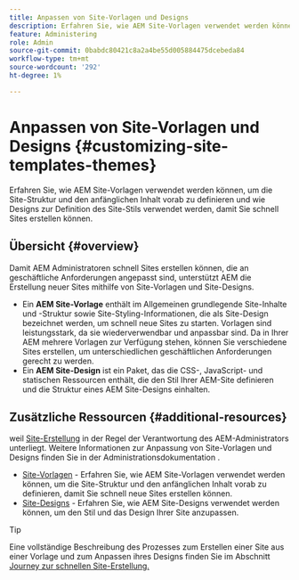 ```yaml
---
title: Anpassen von Site-Vorlagen und Designs
description: Erfahren Sie, wie AEM Site-Vorlagen verwendet werden können, um die Site-Struktur und den anfänglichen Inhalt vorab zu definieren und wie Designs zur Definition des Site-Stils verwendet werden, damit Sie schnell Sites erstellen können.
feature: Administering
role: Admin
source-git-commit: 0babdc80421c8a2a4be55d005884475dcebeda84
workflow-type: tm+mt
source-wordcount: '292'
ht-degree: 1%

---
```



# Anpassen von Site-Vorlagen und Designs {#customizing-site-templates-themes}

Erfahren Sie, wie AEM Site-Vorlagen verwendet werden können, um die Site-Struktur und den anfänglichen Inhalt vorab zu definieren und wie Designs zur Definition des Site-Stils verwendet werden, damit Sie schnell Sites erstellen können.

## Übersicht {#overview}

Damit AEM Administratoren schnell Sites erstellen können, die an geschäftliche Anforderungen angepasst sind, unterstützt AEM die Erstellung neuer Sites mithilfe von Site-Vorlagen und Site-Designs.

* Ein **AEM Site-Vorlage** enthält im Allgemeinen grundlegende Site-Inhalte und -Struktur sowie Site-Styling-Informationen, die als Site-Design bezeichnet werden, um schnell neue Sites zu starten. Vorlagen sind leistungsstark, da sie wiederverwendbar und anpassbar sind. Da in Ihrer AEM mehrere Vorlagen zur Verfügung stehen, können Sie verschiedene Sites erstellen, um unterschiedlichen geschäftlichen Anforderungen gerecht zu werden.
* Ein **AEM Site-Design** ist ein Paket, das die CSS-, JavaScript- und statischen Ressourcen enthält, die den Stil Ihrer AEM-Site definieren und die Struktur eines AEM Site-Designs einhalten.

## Zusätzliche Ressourcen {#additional-resources}

weil [Site-Erstellung](/help/sites-cloud/administering/site-creation/create-site.md) in der Regel der Verantwortung des AEM-Administrators unterliegt. Weitere Informationen zur Anpassung von Site-Vorlagen und Designs finden Sie in der Administrationsdokumentation .

* [Site-Vorlagen](/help/sites-cloud/administering/site-creation/site-templates.md) - Erfahren Sie, wie AEM Site-Vorlagen verwendet werden können, um die Site-Struktur und den anfänglichen Inhalt vorab zu definieren, damit Sie schnell neue Sites erstellen können.
* [Site-Designs](/help/sites-cloud/administering/site-creation/site-themes.md) - Erfahren Sie, wie AEM Site-Designs verwendet werden können, um den Stil und das Design Ihrer Site anzupassen.

>[!TIP]
>
>Eine vollständige Beschreibung des Prozesses zum Erstellen einer Site aus einer Vorlage und zum Anpassen ihres Designs finden Sie im Abschnitt [Journey zur schnellen Site-Erstellung.](/help/journey-sites/quick-site/overview.md)
